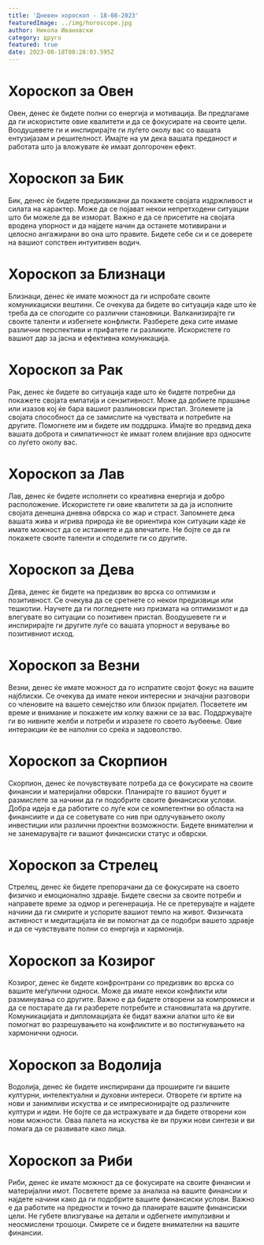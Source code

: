 ```yaml
---
title: 'Дневен хороскоп - 18-08-2023'
featuredImage: ../img/horoscope.jpg
author: Никола Ивановски
category: друго
featured: true
date: 2023-08-18T08:28:03.595Z
---
```

# Хороскоп за Овен
Овен, денес ќе бидете полни со енергија и мотивација. Ви предлагаме да ги искористите овие квалитети и да се фокусирате на своите цели. Воодушевете ги и инспирирајте ги луѓето околу вас со вашата ентузијазам и решителност. Имајте на ум дека вашата преданост и работата што ја вложувате ќе имаат долгорочен ефект.

# Хороскоп за Бик
Бик, денес ќе бидете предизвикани да покажете својата издржливост и силата на карактер. Може да се појават некои непретходени ситуации што би можеле да ве изморат. Важно е да се присетите на својата вродена упорност и да најдете начин да останете мотивирани и целосно ангажирани во она што правите. Бидете себе си и се доверете на вашиот сопствен интуитивен водич.

# Хороскоп за Близнаци
Близнаци, денес ќе имате можност да ги испробате своите комуникациски вештини. Се очекува да бидете во ситуација каде што ќе треба да се спогодите со различни становници. Валканизирајте ги своите таленти и избегнете конфликти. Разберете дека сите имаме различни перспективи и прифатете ги разликите. Искористете го вашиот дар за јасна и ефективна комуникација.

# Хороскоп за Рак
Рак, денес ќе бидете во ситуација каде што ќе бидете потребни да покажете својата емпатија и сензитивност. Може да добиете прашање или изазов кој ќе бара вашиот разлиновски пристап. Зголемете ја својата способност да се замислите на чувствата и потребите на другите. Помогнете им и бидете им поддршка. Имајте во предвид дека вашата доброта и симпатичност ќе имаат голем влијание врз односите со луѓето околу вас.

# Хороскоп за Лав
Лав, денес ќе бидете исполнети со креативна енергија и добро расположение. Искористете ги овие квалитети за да ја исполните својата денешна дневна обврска со жар и страст. Запомнете дека вашата жива и игрива природа ќе ве ориентира кон ситуации каде ќе имате можност да се истакнете и да впечатите. Не бојте се да ги покажете своите таленти и споделите ги со другите.

# Хороскоп за Дева
Дева, денес ќе бидете на предизвик во врска со оптимизм и позитивност. Се очекува да се сретнете со некои предизвици или тешкотии. Научете да ги погледнете низ призмата на оптимизмот и да влегувате во ситуации со позитивен пристап. Воодушевете ги и инспирирајте ги другите луѓе со вашата упорност и верување во позитивниот исход.

# Хороскоп за Везни
Везни, денес ќе имате можност да го испратите својот фокус на вашите најблиски. Се очекува да имате некои интересни и значајни разговори со членовите на вашето семејство или близок пријател. Посветете им време и внимание и покажете им колку важни се за вас. Поддржувајте ги во нивните желби и потреби и изразете го своето љубеење. Овие интеракции ќе ве наполни со среќа и задоволство.

# Хороскоп за Скорпион
Скорпион, денес ќе почувствувате потреба да се фокусирате на своите финансии и материјални обврски. Планирајте го вашиот буџет и размислете за начини да ги подобрите своите финансиски услови. Добра идеја е да работите со луѓе кои се компетентни во областа на финансиите и да се советувате со нив при одлучувањето околу инвестиции или различни проектни возможности. Бидете внимателни и не занемарувајте ги вашиот финансиски статус и обврски.

# Хороскоп за Стрелец
Стрелец, денес ќе бидете препорачани да се фокусирате на своето физичко и емоционално здравје. Бидете свесни за своите потреби и направете време за одмор и регенерација. Не се претерувајте и најдете начини да ги смирите и успорите вашиот темпо на живот. Физичката активност и медитацијата ќе ви помогнат да се подобри вашето здравје и да се чувствувате полни со енергија и хармонија.

# Хороскоп за Козирог
Козирог, денес ќе бидете конфронтрани со предизвик во врска со вашите меѓулични односи. Може да имате некои конфликти или разминувања со другите. Важно е да бидете отворени за компромиси и да се постарате да ги разберете потребите и становиштата на другите. Комуникацијата и дипломацијата ќе бидат важни алатки што ќе ви помогнат во разрешувањето на конфликтите и во постигнувањето на хармонични односи.

# Хороскоп за Водолија
Водолија, денес ќе бидете инспирирани да проширите ги вашите културни, интелектуални и духовни интереси. Отворете ги вртите на нови и занимливи искуства и се импресионирајте од различните култури и идеи. Не бојте се да истражувате и да бидете отворени кон нови можности. Оваа палета на искуства ќе ви пружи нови синтези и ви помага да се развивате како лица.

# Хороскоп за Риби
Риби, денес ќе имате можност да се фокусирате на своите финансии и материјални имот. Посветете време за анализа на вашите финансии и најдете начини како да ги подобрите вашите финансиски услови. Важно е да работите на предности и точно да планирате вашите финансиски цели. Не губете влизгување на детали и одбегнете импулзивни и неосмислени трошоци. Смирете се и бидете внимателни на вашите финансии.
